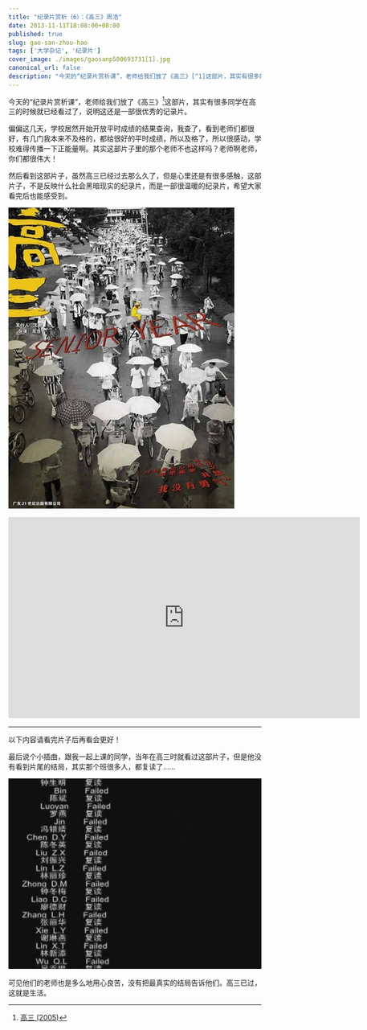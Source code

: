 ```yaml
---
title: "纪录片赏析（6）：《高三》周浩"
date: 2013-11-11T18:08:00+08:00
published: true
slug: gao-san-zhou-hao
tags: ['大学杂记', '纪录片']
cover_image: ./images/gaosanp500693731[1].jpg
canonical_url: false
description: "今天的“纪录片赏析课”，老师给我们放了《高三》[^1]这部片，其实有很多同学在高三的时候就已经看过了，说明这还是一部很优秀的记录片。"
---
```




今天的“纪录片赏析课”，老师给我们放了《高三》[^1]这部片，其实有很多同学在高三的时候就已经看过了，说明这还是一部很优秀的记录片。

偏偏这几天，学校居然开始开放平时成绩的结果查询，我查了，看到老师们都很好，有几门我本来不及格的，都给很好的平时成绩，所以及格了，所以很感动，学校难得传播一下正能量啊。其实这部片子里的那个老师不也这样吗？老师啊老师，你们都很伟大！

然后看到这部片子，虽然高三已经过去那么久了，但是心里还是有很多感触，这部片子，不是反映什么社会黑暗现实的纪录片，而是一部很温暖的纪录片，希望大家看完后也能感受到。

![海报](./images/gaosanp500693731[1].jpg)

<iframe height=400 width=700 src='http://player.youku.com/embed/XMjA4NDE0MDIw' frameborder=0 'allowfullscreen'></iframe>

-----

以下内容请看完片子后再看会更好！

最后说个小插曲，跟我一起上课的同学，当年在高三时就看过这部片子，但是他没有看到片尾的结局，其实那个班很多人，都复读了......

![片尾](./images/gaosanp1642418723[1].jpg)

可见他们的老师也是多么地用心良苦，没有把最真实的结局告诉他们。高三已过，这就是生活。

[^1]: [高三 (2005)](http://movie.douban.com/subject/1761854/)
